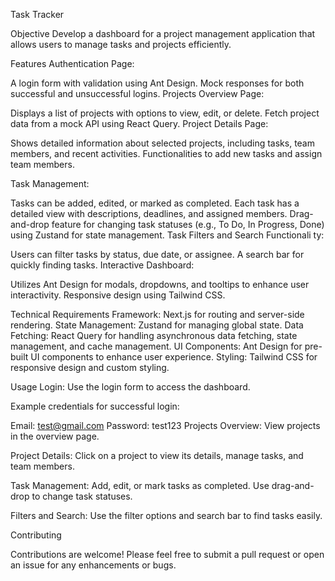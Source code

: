 Task Tracker 

Objective
Develop a dashboard for a project management application that allows users to manage tasks and projects efficiently.

Features
Authentication Page:

A login form with validation using Ant Design.
Mock responses for both successful and unsuccessful logins.
Projects Overview Page:

Displays a list of projects with options to view, edit, or delete.
Fetch project data from a mock API using React Query.
Project Details Page:

Shows detailed information about selected projects, including tasks, team members, and recent activities.
Functionalities to add new tasks and assign team members.

Task Management:

Tasks can be added, edited, or marked as completed.
Each task has a detailed view with descriptions, deadlines, and assigned members.
Drag-and-drop feature for changing task statuses (e.g., To Do, In Progress, Done) using Zustand for state management.
Task Filters and Search Functionali
ty:

Users can filter tasks by status, due date, or assignee.
A search bar for quickly finding tasks.
Interactive Dashboard:

Utilizes Ant Design for modals, dropdowns, and tooltips to enhance user interactivity.
Responsive design using Tailwind CSS.

Technical Requirements
Framework: Next.js for routing and server-side rendering.
State Management: Zustand for managing global state.
Data Fetching: React Query for handling asynchronous data fetching, state management, and cache management.
UI Components: Ant Design for pre-built UI components to enhance user experience.
Styling: Tailwind CSS for responsive design and custom styling.


Usage
Login: Use the login form to access the dashboard.

Example credentials for successful login:

Email: test@gmail.com
Password: test123
Projects Overview: View projects in the overview page.

Project Details: Click on a project to view its details, manage tasks, and team members.

Task Management: Add, edit, or mark tasks as completed. Use drag-and-drop to change task statuses.

Filters and Search: Use the filter options and search bar to find tasks easily.

Contributing

Contributions are welcome! Please feel free to submit a pull request or open an issue for any enhancements or bugs.



